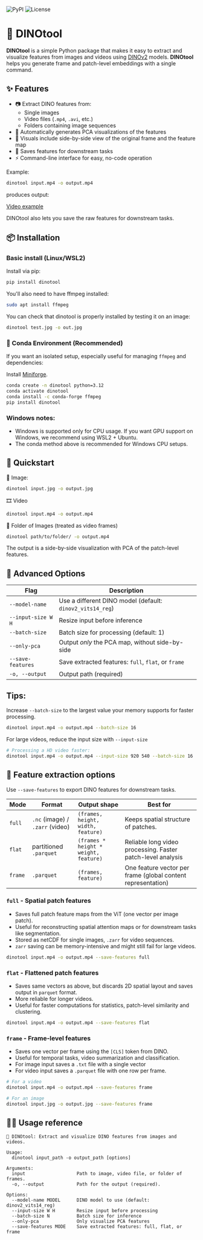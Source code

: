 ![PyPI](https://img.shields.io/pypi/v/dinotool)
![License](https://img.shields.io/github/license/mikkoim/dinotool)

# 🦕 DINOtool

**DINOtool** is a simple Python package that makes it easy to extract and visualize features from images and videos using [DINOv2](https://dinov2.metademolab.com/) models.
**DINOtool** helps you generate frame and patch-level embeddings with a single command.

## ✨ Features

- 📷 Extract DINO features from:
  - Single images
  - Video files (`.mp4`, `.avi`, etc.)
  - Folders containing image sequences
- 🌈 Automatically generates PCA visualizations of the features
- 🧠 Visuals include side-by-side view of the original frame and the feature map
- 💾 Saves features for downstream tasks
- ⚡ Command-line interface for easy, no-code operation

Example:
```bash
dinotool input.mp4 -o output.mp4
```
produces output:

[Video example](https://github.com/user-attachments/assets/0cc2e7ed-15b5-4f38-97f4-afee9b62e445)

DINOtool also lets you save the raw features for downstream tasks.

## 📦 Installation

### Basic install (Linux/WSL2)

Install via pip:

```bash
pip install dinotool
```
You'll also need to have ffmpeg installed:

```bash
sudo apt install ffmpeg
```
You can check that dinotool is properly installed by testing it on an image:

```bash
dinotool test.jpg -o out.jpg
```

### 🐍 Conda Environment (Recommended)
If you want an isolated setup, especially useful for managing `ffmpeg` and dependencies:

Install [Miniforge](https://conda-forge.org/download/).

```bash
conda create -n dinotool python=3.12
conda activate dinotool
conda install -c conda-forge ffmpeg
pip install dinotool
```

### Windows notes:
- Windows is supported only for CPU usage. If you want GPU support on Windows, we recommend using WSL2 + Ubuntu.
- The conda method above is recommended for Windows CPU setups.

## 🚀 Quickstart

📸 Image:
```bash
dinotool input.jpg -o output.jpg
```

🎞️ Video
```bash
dinotool input.mp4 -o output.mp4
```

📁 Folder of Images (treated as video frames)
```bash
dinotool path/to/folder/ -o output.mp4
```

The output is a side-by-side visualization with PCA of the patch-level features.

## 🧪 Advanced Options

| Flag                | Description                                                           |
|---------------------|------------------------------------------------------------------------|
| `--model-name`      | Use a different DINO model (default: `dinov2_vits14_reg`)             |
| `--input-size W H`  | Resize input before inference                                          |
| `--batch-size`      | Batch size for processing (default: 1)                                 |
| `--only-pca`        | Output *only* the PCA map, without side-by-side                        |
| `--save-features`   | Save extracted features: `full`, `flat`, or `frame`                   |
| `-o, --output`      | Output path (required)                                                 |

## Tips:
Increase `--batch-size` to the largest value your memory supports for faster processing. 

```bash
dinotool input.mp4 -o output.mp4 --batch-size 16
```

For large videos, reduce the input size with `--input-size`

```bash
# Processing a HD video faster:
dinotool input.mp4 -o output.mp4 --input-size 920 540 --batch-size 16
```


## 💾 Feature extraction options

Use `--save-features` to export DINO features for downstream tasks.

| Mode     | Format                         | Output shape            |     Best for      |
|----------|--------------------------------|-------------------------|---------------------------|
| `full`   | `.nc` (image) / `.zarr` (video)| `(frames, height, width, feature)`|  Keeps spatial structure of patches.    |
| `flat`   | partitioned `.parquet`         | `(frames * height * weight, feature)`|  Reliable long video processing. Faster patch-level analysis  |
| `frame`  | `.parquet`                     | `(frames, feature)`| One feature vector per frame (global content representation) |

### `full` - Spatial patch features
- Saves full patch feature maps from the ViT (one vector per image patch).
- Useful for reconstructing spatial attention maps or for downstream tasks like segmentation.
- Stored as netCDF for single images, `.zarr` for video sequences.
- `zarr` saving can be memory-intensive and might still fail for large videos.

```bash
dinotool input.mp4 -o output.mp4 --save-features full
```

### `flat` - Flattened patch features
- Saves same vectors as above, but discards 2D spatial layout and saves output in `parquet` format.
- More reliable for longer videos.
- Useful for faster computations for statistics, patch-level similarity and clustering.

```bash
dinotool input.mp4 -o output.mp4 --save-features flat
```

### `frame` - Frame-level features
- Saves one vector per frame using the `[CLS]` token from DINO.
- Useful for temporal tasks, video summarization and classification.
- For image input saves a `.txt` file with a single vector
- For video input saves a `.parquet` file with one row per frame.

```bash
# For a video
dinotool input.mp4 -o output.mp4 --save-features frame

# For an image
dinotool input.jpg -o output.jpg --save-features frame
```

## 🧑‍💻 Usage reference

```text
🦕 DINOtool: Extract and visualize DINO features from images and videos.

Usage:
  dinotool input_path -o output_path [options]

Arguments:
  input                   Path to image, video file, or folder of frames.
  -o, --output            Path for the output (required).

Options:
  --model-name MODEL      DINO model to use (default: dinov2_vits14_reg)
  --input-size W H        Resize input before processing
  --batch-size N          Batch size for inference
  --only-pca              Only visualize PCA features
  --save-features MODE    Save extracted features: full, flat, or frame
```
